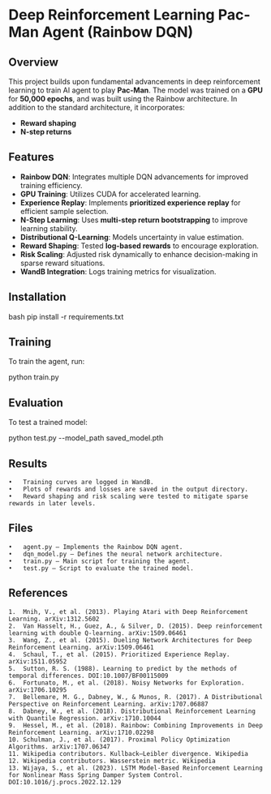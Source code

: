 # Deep Reinforcement Learning Pac-Man Agent (Rainbow DQN)

## Overview
This project builds upon fundamental advancements in deep reinforcement learning to train AI agent to play **Pac-Man**. The model was trained on a **GPU** for **50,000 epochs**, and was built using the Rainbow architecture. In addition to the standard architecture, it incorporates:
- **Reward shaping**
- **N-step returns**

## Features
- **Rainbow DQN**: Integrates multiple DQN advancements for improved training efficiency.
- **GPU Training**: Utilizes CUDA for accelerated learning.
- **Experience Replay**: Implements **prioritized experience replay** for efficient sample selection.
- **N-Step Learning**: Uses **multi-step return bootstrapping** to improve learning stability.
- **Distributional Q-Learning**: Models uncertainty in value estimation.
- **Reward Shaping**: Tested **log-based rewards** to encourage exploration.
- **Risk Scaling**: Adjusted risk dynamically to enhance decision-making in sparse reward situations.
- **WandB Integration**: Logs training metrics for visualization.

## Installation
bash
pip install -r requirements.txt

## Training

To train the agent, run:

python train.py

## Evaluation

To test a trained model:

python test.py --model_path saved_model.pth

## Results
	•	Training curves are logged in WandB.
	•	Plots of rewards and losses are saved in the output directory.
	•	Reward shaping and risk scaling were tested to mitigate sparse rewards in later levels.

## Files
	•	agent.py – Implements the Rainbow DQN agent.
	•	dqn_model.py – Defines the neural network architecture.
	•	train.py – Main script for training the agent.
	•	test.py – Script to evaluate the trained model.

## References
	1.	Mnih, V., et al. (2013). Playing Atari with Deep Reinforcement Learning. arXiv:1312.5602
	2.	Van Hasselt, H., Guez, A., & Silver, D. (2015). Deep reinforcement learning with double Q-learning. arXiv:1509.06461
	3.	Wang, Z., et al. (2015). Dueling Network Architectures for Deep Reinforcement Learning. arXiv:1509.06461
	4.	Schaul, T., et al. (2015). Prioritized Experience Replay. arXiv:1511.05952
	5.	Sutton, R. S. (1988). Learning to predict by the methods of temporal differences. DOI:10.1007/BF00115009
	6.	Fortunato, M., et al. (2018). Noisy Networks for Exploration. arXiv:1706.10295
	7.	Bellemare, M. G., Dabney, W., & Munos, R. (2017). A Distributional Perspective on Reinforcement Learning. arXiv:1707.06887
	8.	Dabney, W., et al. (2018). Distributional Reinforcement Learning with Quantile Regression. arXiv:1710.10044
	9.	Hessel, M., et al. (2018). Rainbow: Combining Improvements in Deep Reinforcement Learning. arXiv:1710.02298
	10.	Schulman, J., et al. (2017). Proximal Policy Optimization Algorithms. arXiv:1707.06347
	11.	Wikipedia contributors. Kullback–Leibler divergence. Wikipedia
	12.	Wikipedia contributors. Wasserstein metric. Wikipedia
	13.	Wijaya, S., et al. (2023). LSTM Model-Based Reinforcement Learning for Nonlinear Mass Spring Damper System Control. DOI:10.1016/j.procs.2022.12.129
